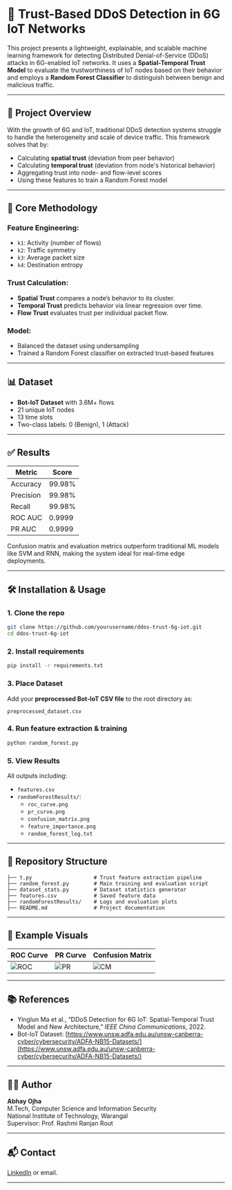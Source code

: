 # 🚀 Trust-Based DDoS Detection in 6G IoT Networks

This project presents a lightweight, explainable, and scalable machine learning framework for detecting Distributed Denial-of-Service (DDoS) attacks in 6G-enabled IoT networks. It uses a **Spatial-Temporal Trust Model** to evaluate the trustworthiness of IoT nodes based on their behavior and employs a **Random Forest Classifier** to distinguish between benign and malicious traffic.

---

## 📌 Project Overview

With the growth of 6G and IoT, traditional DDoS detection systems struggle to handle the heterogeneity and scale of device traffic. This framework solves that by:
- Calculating **spatial trust** (deviation from peer behavior)
- Calculating **temporal trust** (deviation from node's historical behavior)
- Aggregating trust into node- and flow-level scores
- Using these features to train a Random Forest model

---

## 🧠 Core Methodology

### Feature Engineering:
- `k1`: Activity (number of flows)
- `k2`: Traffic symmetry
- `k3`: Average packet size
- `k4`: Destination entropy

### Trust Calculation:
- **Spatial Trust** compares a node’s behavior to its cluster.
- **Temporal Trust** predicts behavior via linear regression over time.
- **Flow Trust** evaluates trust per individual packet flow.

### Model:
- Balanced the dataset using undersampling
- Trained a Random Forest classifier on extracted trust-based features

---

## 📊 Dataset

- **Bot-IoT Dataset** with 3.6M+ flows
- 21 unique IoT nodes
- 13 time slots
- Two-class labels: 0 (Benign), 1 (Attack)

---

## ✅ Results

| Metric       | Score     |
|--------------|-----------|
| Accuracy     | 99.98%    |
| Precision    | 99.98%    |
| Recall       | 99.98%    |
| ROC AUC      | 0.9999    |
| PR AUC       | 0.9999    |

Confusion matrix and evaluation metrics outperform traditional ML models like SVM and RNN, making the system ideal for real-time edge deployments.

---

## 🛠️ Installation & Usage

### 1. Clone the repo
```bash
git clone https://github.com/yourusername/ddos-trust-6g-iot.git
cd ddos-trust-6g-iot
```

### 2. Install requirements
```bash
pip install -r requirements.txt
```

### 3. Place Dataset
Add your **preprocessed Bot-IoT CSV file** to the root directory as:
```
preprocessed_dataset.csv
```

### 4. Run feature extraction & training
```bash
python random_forest.py
```

### 5. View Results
All outputs including:
- `features.csv`
- `randomForestResults/`:
  - `roc_curve.png`
  - `pr_curve.png`
  - `confusion_matrix.png`
  - `feature_importance.png`
  - `random_forest_log.txt`

---

## 📁 Repository Structure

```
├── t.py                    # Trust feature extraction pipeline
├── random_forest.py        # Main training and evaluation script
├── dataset_stats.py        # Dataset statistics generator
├── features.csv            # Saved feature data
├── randomForestResults/    # Logs and evaluation plots
├── README.md               # Project documentation
```

---

## 🧪 Example Visuals

| ROC Curve | PR Curve | Confusion Matrix |
|-----------|----------|------------------|
| ![ROC](randomForestResults/roc_curve.png) | ![PR](randomForestResults/pr_curve.png) | ![CM](randomForestResults/confusion_matrix.png) |

---

## 📚 References

- Yinglun Ma et al., “DDoS Detection for 6G IoT: Spatial-Temporal Trust Model and New Architecture,” *IEEE China Communications*, 2022.
- Bot-IoT Dataset: [https://www.unsw.adfa.edu.au/unsw-canberra-cyber/cybersecurity/ADFA-NB15-Datasets/](https://www.unsw.adfa.edu.au/unsw-canberra-cyber/cybersecurity/ADFA-NB15-Datasets/)

---

## 👨‍💻 Author

**Abhay Ojha**  
M.Tech, Computer Science and Information Security  
National Institute of Technology, Warangal  
Supervisor: Prof. Rashmi Ranjan Rout

---

## 📬 Contact

[LinkedIn](https://www.linkedin.com/in/abhayojha0012) or email.

---
